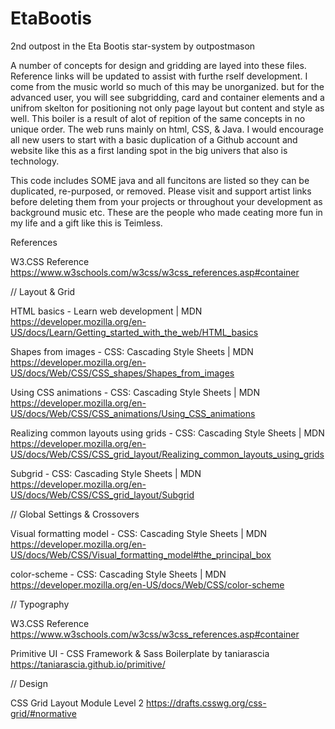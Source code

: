 # EtaBootis
2nd outpost in the Eta Bootis star-system by outpostmason

A number of concepts for design and gridding are layed into these files. Reference links will be updated to assist with furthe rself development. I come from the music world so much of this may be unorganized. but for the advanced user, you will see subgridding, card and container elements and a unifrom skelton for positioning not only page layout but content and style as well. This boiler is a result of alot of repition of the same concepts in no unique order. The web runs mainly on html, CSS, & Java. I would encourage all new users to start with a basic duplication of a Github account and website like this as a first landing spot in the big univers that also is technology. 

This code includes SOME java and all funcitons are listed so they can be duplicated, re-purposed, or removed. 
Please visit and support artist links before deleting them from your projects or throughout your development as background music etc. These are the people who made ceating more fun in my life and a gift like this is Teimless. 

References

W3.CSS Reference
https://www.w3schools.com/w3css/w3css_references.asp#container


// Layout & Grid

HTML basics - Learn web development | MDN
https://developer.mozilla.org/en-US/docs/Learn/Getting_started_with_the_web/HTML_basics

Shapes from images - CSS: Cascading Style Sheets | MDN
https://developer.mozilla.org/en-US/docs/Web/CSS/CSS_shapes/Shapes_from_images

Using CSS animations - CSS: Cascading Style Sheets | MDN
https://developer.mozilla.org/en-US/docs/Web/CSS/CSS_animations/Using_CSS_animations

Realizing common layouts using grids - CSS: Cascading Style Sheets | MDN
https://developer.mozilla.org/en-US/docs/Web/CSS/CSS_grid_layout/Realizing_common_layouts_using_grids

Subgrid - CSS: Cascading Style Sheets | MDN
https://developer.mozilla.org/en-US/docs/Web/CSS/CSS_grid_layout/Subgrid


// Global Settings & Crossovers

Visual formatting model - CSS: Cascading Style Sheets | MDN
https://developer.mozilla.org/en-US/docs/Web/CSS/Visual_formatting_model#the_principal_box

color-scheme - CSS: Cascading Style Sheets | MDN
https://developer.mozilla.org/en-US/docs/Web/CSS/color-scheme


// Typography

W3.CSS Reference
https://www.w3schools.com/w3css/w3css_references.asp#container

Primitive UI - CSS Framework & Sass Boilerplate by taniarascia
https://taniarascia.github.io/primitive/


// Design

CSS Grid Layout Module Level 2
https://drafts.csswg.org/css-grid/#normative



